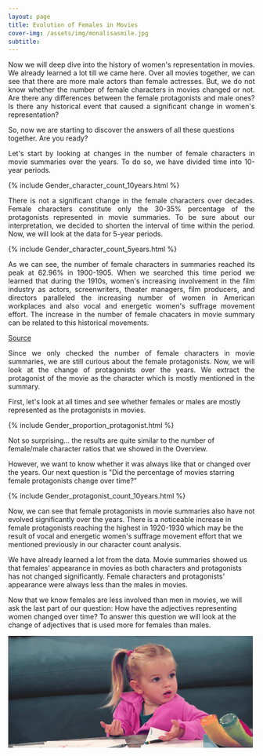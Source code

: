 ```yaml
---
layout: page
title: Evolution of Females in Movies
cover-img: /assets/img/monalisasmile.jpg
subtitle:  
---
```

<div style="text-align: justify;">
Now we will deep dive into the history of women's representation in movies. We already learned a lot till we came here. Over all movies together, we can see that there are more male actors than female actresses. But, we do not know whether the number of female characters in movies changed or not. Are there any differences between the female protagonists and male ones? Is there any historical event that caused a significant change in women's representation? 
</div>

So, now we are starting to discover the answers of all these questions together. Are you ready?

<div style="text-align: justify;">
Let's start by looking at changes in the number of female characters in movie summaries over the years. To do so, we have divided time into 10-year periods. 
</div>

{% include Gender_character_count_10years.html %}

<div style="text-align: justify;">
There is not a significant change in the female characters over decades. Female characters constitute only the 30-35% percentage of the protagonists represented in movie summaries. To be sure about our interpretation, we decided to shorten the interval of time within the period. Now, we will look at the data for 5-year periods.
</div>

{% include Gender_character_count_5years.html %}

<div style="text-align: justify;">
As we can see, the number of female characters in summaries reached its peak at 62.96% in 1900-1905. When we searched this time period we learned that during the 1910s, women's increasing involvement in the film industry as actors, screenwriters, theater managers, film producers, and directors paralleled the increasing number of women in American workplaces and also vocal and energetic women's suffrage movement effort. The increase in the number of female chacaters in movie summary can be related to this historical movements.
</div>

[Source](https://www.theatlantic.com/entertainment/archive/2016/03/the-forgotten-female-action-stars-of-the-1910s/475635/)

<div style="text-align: justify;">
Since we only checked the number of female characters in movie summaries, we are still curious about the female protagonists. Now, we will look at the change of protagonists over the years. 
We extract the protagonist of the movie as the character which is mostly mentioned in the summary. 
</div>

First, let's look at all times and see whether females or males are mostly represented as the protagonists in movies.

{% include Gender_proportion_protagonist.html %}

Not so surprising... the results are quite similar to the number of female/male character ratios that we showed in the Overview.

However, we want to know whether it was always like that or changed over the years. Our next question is "Did the percentage of movies starring female protagonists change over time?"

{% include Gender_protagonist_count_10years.html %}

Now, we can see that female protagonists in movie summaries also have not evolved significantly over the years. There is a noticeable increase in female protagonists reaching the highest in 1920-1930 which may be the result of vocal and energetic women's suffrage movement effort that we mentioned previously in our character count analysis.

We have already learned a lot from the data. Movie summaries showed us that females' appearance in movies as both characters and protagonists has not changed significantly. Female characters and protagonists' appearance were always less than the males in movies.

Now that we know females are less involved than men in movies, we will ask the last part of our question: How have the adjectives representing women changed over time? To answer this question we will look at the change of adjectives that is used more for females than males.

![Wordcloud](/assets/img/855.gif)

